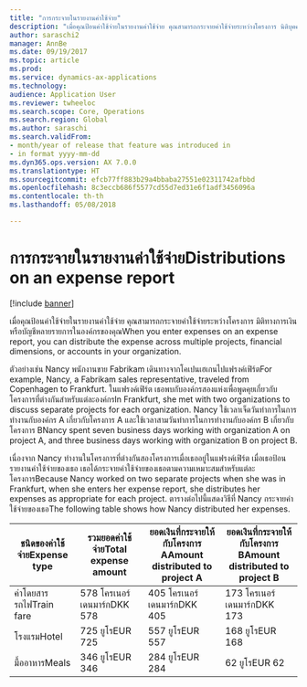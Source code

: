 ```yaml
---
title: "การกระจายในรายงานค่าใช้จ่าย"
description: "เมื่อคุณป้อนค่าใช้จ่ายในรายงานค่าใช้จ่าย คุณสามารถกระจายค่าใช้จ่ายระหว่างโครงการ นิติบุคคล หรือบัญชีหลายรายการในองค์กรของคุณ"
author: saraschi2
manager: AnnBe
ms.date: 09/19/2017
ms.topic: article
ms.prod: 
ms.service: dynamics-ax-applications
ms.technology: 
audience: Application User
ms.reviewer: twheeloc
ms.search.scope: Core, Operations
ms.search.region: Global
ms.author: saraschi
ms.search.validFrom:
- month/year of release that feature was introduced in
- in format yyyy-mm-dd
ms.dyn365.ops.version: AX 7.0.0
ms.translationtype: HT
ms.sourcegitcommit: efcb77ff883b29a4bbaba27551e02311742afbbd
ms.openlocfilehash: 8c3eccb686f5577cd55d7ed31e6f1adf3456096a
ms.contentlocale: th-th
ms.lasthandoff: 05/08/2018

---
```


# <a name="distributions-on-an-expense-report"></a><span data-ttu-id="fb5b8-103">การกระจายในรายงานค่าใช้จ่าย</span><span class="sxs-lookup"><span data-stu-id="fb5b8-103">Distributions on an expense report</span></span>

[!include [banner](../includes/banner.md)]

<span data-ttu-id="fb5b8-104"> เมื่อคุณป้อนค่าใช้จ่ายในรายงานค่าใช้จ่าย คุณสามารถกระจายค่าใช้จ่ายระหว่างโครงการ มิติทางการเงิน หรือบัญชีหลายรายการในองค์กรของคุณ</span><span class="sxs-lookup"><span data-stu-id="fb5b8-104">When you enter expenses on an expense report, you can distribute the expense across multiple projects, financial dimensions, or accounts in your organization.</span></span>

<span data-ttu-id="fb5b8-105">ตัวอย่างเช่น Nancy พนักงานขาย Fabrikam เดินทางจากโคเปนเฮเกนไปแฟรงค์เฟิร์ต</span><span class="sxs-lookup"><span data-stu-id="fb5b8-105">For example, Nancy, a Fabrikam sales representative, traveled from Copenhagen to Frankfurt.</span></span> <span data-ttu-id="fb5b8-106">ในแฟรงค์เฟิร์ต เธอพบกับองค์กรสองแห่งเพื่อพูดคุยเกี่ยวกับโครงการที่ต่างกันสำหรับแต่ละองค์กร</span><span class="sxs-lookup"><span data-stu-id="fb5b8-106">In Frankfurt, she met with two organizations to discuss separate projects for each organization.</span></span> <span data-ttu-id="fb5b8-107">Nancy ใช้เวลาเจ็ดวันทำการในการทำงานกับองค์กร A เกี่ยวกับโครงการ A และใช้เวลาสามวันทำการในการทำงานกับองค์กร B เกี่ยวกับโครงการ B</span><span class="sxs-lookup"><span data-stu-id="fb5b8-107">Nancy spent seven business days working with organization A on project A, and three business days working with organization B on project B.</span></span>

<span data-ttu-id="fb5b8-108">เนื่องจาก Nancy ทำงานในโครงการที่ต่างกันสองโครงการเมื่อเธออยู่ในแฟรงค์เฟิร์ต เมื่อเธอป้อนรายงานค่าใช้จ่ายของเธอ เธอได้กระจายค่าใช้จ่ายของเธอตามความเหมาะสมสำหรับแต่ละโครงการ</span><span class="sxs-lookup"><span data-stu-id="fb5b8-108">Because Nancy worked on two separate projects when she was in Frankfurt, when she enters her expense report, she distributes her expenses as appropriate for each project.</span></span> <span data-ttu-id="fb5b8-109">ตารางต่อไปนี้แสดงวิธีที่ Nancy กระจายค่าใช้จ่ายของเธอ</span><span class="sxs-lookup"><span data-stu-id="fb5b8-109">The following table shows how Nancy distributed her expenses.</span></span>


| <span data-ttu-id="fb5b8-110"><strong>ชนิดของค่าใช้จ่าย</strong></span><span class="sxs-lookup"><span data-stu-id="fb5b8-110"><strong>Expense type</strong></span></span> | <span data-ttu-id="fb5b8-111"><strong>รวมยอดค่าใช้จ่าย</strong></span><span class="sxs-lookup"><span data-stu-id="fb5b8-111"><strong>Total expense amount</strong></span></span> | <span data-ttu-id="fb5b8-112"><strong>ยอดเงินที่กระจายให้กับโครงการ A</strong></span><span class="sxs-lookup"><span data-stu-id="fb5b8-112"><strong>Amount distributed to project A</strong></span></span> | <span data-ttu-id="fb5b8-113"><strong>ยอดเงินที่กระจายให้กับโครงการ B</strong></span><span class="sxs-lookup"><span data-stu-id="fb5b8-113"><strong>Amount distributed to project B</strong></span></span> |
|-------------------------------|---------------------------------------|--------------------------------------------------|--------------------------------------------------|
|          <span data-ttu-id="fb5b8-114">ค่าโดยสารรถไฟ</span><span class="sxs-lookup"><span data-stu-id="fb5b8-114">Train fare</span></span>           |                <span data-ttu-id="fb5b8-115">578 โครเนอร์เดนมาร์ก</span><span class="sxs-lookup"><span data-stu-id="fb5b8-115">DKK 578</span></span>                |                     <span data-ttu-id="fb5b8-116">405 โครเนอร์เดนมาร์ก</span><span class="sxs-lookup"><span data-stu-id="fb5b8-116">DKK 405</span></span>                      |                     <span data-ttu-id="fb5b8-117">173 โครเนอร์เดนมาร์ก</span><span class="sxs-lookup"><span data-stu-id="fb5b8-117">DKK 173</span></span>                      |
|             <span data-ttu-id="fb5b8-118">โรงแรม</span><span class="sxs-lookup"><span data-stu-id="fb5b8-118">Hotel</span></span>             |                <span data-ttu-id="fb5b8-119">725 ยูโร</span><span class="sxs-lookup"><span data-stu-id="fb5b8-119">EUR 725</span></span>                |                     <span data-ttu-id="fb5b8-120">557 ยูโร</span><span class="sxs-lookup"><span data-stu-id="fb5b8-120">EUR 557</span></span>                      |                     <span data-ttu-id="fb5b8-121">168 ยูโร</span><span class="sxs-lookup"><span data-stu-id="fb5b8-121">EUR 168</span></span>                      |
|             <span data-ttu-id="fb5b8-122">มื้ออาหาร</span><span class="sxs-lookup"><span data-stu-id="fb5b8-122">Meals</span></span>             |                <span data-ttu-id="fb5b8-123">346 ยูโร</span><span class="sxs-lookup"><span data-stu-id="fb5b8-123">EUR 346</span></span>                |                     <span data-ttu-id="fb5b8-124">284 ยูโร</span><span class="sxs-lookup"><span data-stu-id="fb5b8-124">EUR 284</span></span>                      |                      <span data-ttu-id="fb5b8-125">62 ยูโร</span><span class="sxs-lookup"><span data-stu-id="fb5b8-125">EUR 62</span></span>                      |


